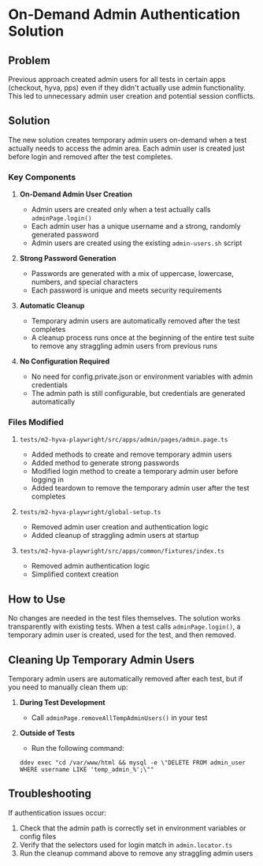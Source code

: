# On-Demand Admin Authentication Solution

## Problem

Previous approach created admin users for all tests in certain apps (checkout, hyva, pps) even if they didn't actually use admin functionality. This led to unnecessary admin user creation and potential session conflicts.

## Solution

The new solution creates temporary admin users on-demand when a test actually needs to access the admin area. Each admin user is created just before login and removed after the test completes.

### Key Components

1. **On-Demand Admin User Creation**
   - Admin users are created only when a test actually calls `adminPage.login()`
   - Each admin user has a unique username and a strong, randomly generated password
   - Admin users are created using the existing `admin-users.sh` script

2. **Strong Password Generation**
   - Passwords are generated with a mix of uppercase, lowercase, numbers, and special characters
   - Each password is unique and meets security requirements

3. **Automatic Cleanup**
   - Temporary admin users are automatically removed after the test completes
   - A cleanup process runs once at the beginning of the entire test suite to remove any straggling admin users from previous runs

4. **No Configuration Required**
   - No need for config.private.json or environment variables with admin credentials
   - The admin path is still configurable, but credentials are generated automatically

### Files Modified

1. `tests/m2-hyva-playwright/src/apps/admin/pages/admin.page.ts`
   - Added methods to create and remove temporary admin users
   - Added method to generate strong passwords
   - Modified login method to create a temporary admin user before logging in
   - Added teardown to remove the temporary admin user after the test completes

2. `tests/m2-hyva-playwright/global-setup.ts`
   - Removed admin user creation and authentication logic
   - Added cleanup of straggling admin users at startup

3. `tests/m2-hyva-playwright/src/apps/common/fixtures/index.ts`
   - Removed admin authentication logic
   - Simplified context creation

## How to Use

No changes are needed in the test files themselves. The solution works transparently with existing tests. When a test calls `adminPage.login()`, a temporary admin user is created, used for the test, and then removed.

## Cleaning Up Temporary Admin Users

Temporary admin users are automatically removed after each test, but if you need to manually clean them up:

1. **During Test Development**
   - Call `adminPage.removeAllTempAdminUsers()` in your test

2. **Outside of Tests**
   - Run the following command:
   ```
   ddev exec "cd /var/www/html && mysql -e \"DELETE FROM admin_user WHERE username LIKE 'temp_admin_%';\""
   ```

## Troubleshooting

If authentication issues occur:
1. Check that the admin path is correctly set in environment variables or config files
2. Verify that the selectors used for login match in `admin.locator.ts`
3. Run the cleanup command above to remove any straggling admin users

